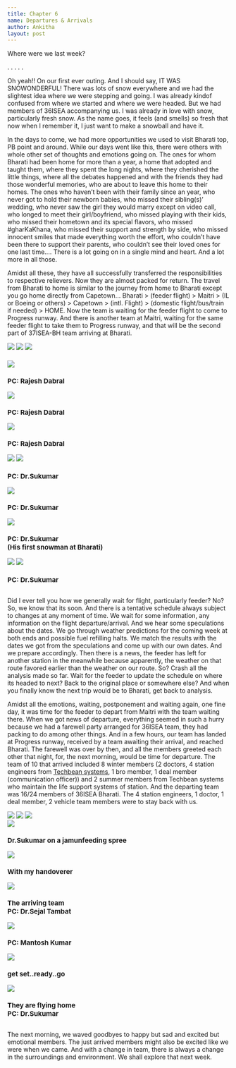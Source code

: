 ```yaml
---
title: Chapter 6
name: Departures & Arrivals
author: Ankitha
layout: post
---
```


<p>Where were we last week? <br>

. . . . .<br>

Oh yeah!! On our first ever outing. And I should say, IT WAS SNOWONDERFUL! There was lots of snow everywhere and we had the slightest idea where we were stepping and going. I was already kindof confused from where we started and where we were headed. But we had members of 36ISEA accompanying us. I was already in love with snow, particularly fresh snow. As the name goes, it feels (and smells) so fresh that now when I remember it, I just want to make a snowball and have it.</p>  

<p>In the days to come, we had more opportunities we used to visit Bharati top, PB point and around. While our days went like this, there were others with whole other set of thoughts and emotions going on. The ones for whom Bharati had been home for more than a year, a home that adopted and taught them, where they spent the long nights, where they cherished the little things, where all the debates happened and with the friends they had those wonderful memories, who are about to leave this home to their homes. The ones who haven’t been with their family since an year, who never got to hold their newborn babies, who missed their sibling(s)’ wedding, who never saw the girl they would marry except on video call, who longed to meet their girl/boyfriend, who missed playing with their kids, who missed their hometown and its special flavors, who missed #gharKaKhana, who missed their support and strength by side, who missed innocent smiles that made everything worth the effort, who couldn’t have been there to support their parents, who couldn’t see their loved ones for one last time.... There is a lot going on in a single mind and heart. And a lot more in all those.</p>  

<p>Amidst all these, they have all successfully transferred the responsibilities to respective relievers. Now they are almost packed for return. The travel from Bharati to home is similar to the journey from home to Bharati except you go home directly from Capetown... Bharati > (feeder flight) > Maitri > (IL or Boeing or others) > Capetown > (intl. Flight) > (domestic flight/bus/train if needed) > HOME. Now the team is waiting for the feeder flight to come to Progress runway. And there is another team at Maitri, waiting for the same feeder flight to take them to Progress runway, and that will be the second part of 37ISEA-BH team arriving at Bharati.</p>  
<div class="row"> 
  <div class="column">
    <img src="https://raw.githubusercontent.com/ankithanrsc/ankithanrsc.github.io/master/assets/images/ch6/boardfromsea.JPG">
<!--      <h3 style="font-size:15px;"></h3>-->
    <img src="https://raw.githubusercontent.com/ankithanrsc/ankithanrsc.github.io/master/assets/images/ch6/direct1.JPG">
<!--      <h3 style="font-size:15px;"></h3>-->
    <img src="https://raw.githubusercontent.com/ankithanrsc/ankithanrsc.github.io/master/assets/images/ch6/direct2hyd.JPG">
      <h3 style="font-size:15px;"></h3>
  </div>
  <div class="column">
    <img src="https://raw.githubusercontent.com/ankithanrsc/ankithanrsc.github.io/master/assets/images/ch6/agboard.JPG">
      <h3 style="font-size:15px;">PC: Rajesh Dabral</h3>
    <img src="https://raw.githubusercontent.com/ankithanrsc/ankithanrsc.github.io/master/assets/images/ch6/agteam1.JPG">
      <h3 style="font-size:15px;">PC: Rajesh Dabral</h3>
    <img src="https://raw.githubusercontent.com/ankithanrsc/ankithanrsc.github.io/master/assets/images/ch6/agsnow.JPG">
      <h3 style="font-size:15px;">PC: Rajesh Dabral</h3>
  </div> 
  <div class="column">
    <img src="https://raw.githubusercontent.com/ankithanrsc/ankithanrsc.github.io/master/assets/images/ch6/agcontsnow.JPG">
    <img src="https://raw.githubusercontent.com/ankithanrsc/ankithanrsc.github.io/master/assets/images/ch6/snowrock1.JPG">
      <h3 style="font-size:15px;">PC: Dr.Sukumar</h3>
    <img src="https://raw.githubusercontent.com/ankithanrsc/ankithanrsc.github.io/master/assets/images/ch6/snowrock2.JPG">
      <h3 style="font-size:15px;">PC: Dr.Sukumar</h3>
  </div>
  <div class="column">
    <img src="https://raw.githubusercontent.com/ankithanrsc/ankithanrsc.github.io/master/assets/images/ch6/snowmansuku.JPG">
      <h3 style="font-size:15px;">PC: Dr.Sukumar<br>(His first snowman at Bharati)</h3>
    <img src="https://raw.githubusercontent.com/ankithanrsc/ankithanrsc.github.io/master/assets/images/ch6/snowy.JPG">
<!--      <h3 style="font-size:15px;"></h3>-->
    <img src="https://raw.githubusercontent.com/ankithanrsc/ankithanrsc.github.io/master/assets/images/ch6/stairs.JPG">
      <h3 style="font-size:15px;">PC: Dr.Sukumar</h3>
    </div>
</div>

<p>Did I ever tell you how we generally wait for flight, particularly feeder? No? So, we know that its soon. And there is a tentative schedule always subject to changes at any moment of time. We wait for some information, any information on the flight departure/arrival. And we hear some speculations about the dates. We go through weather predictions for the coming week at both ends and possible fuel refilling halts. We match the results with the dates we got from the speculations and come up with our own dates. And we prepare accordingly. Then there is a news, the feeder has left for another station in the meanwhile because apparently, the weather on that route favored earlier than the weather on our route. So? Crash all the analysis made so far. Wait for the feeder to update the schedule on where its headed to next? Back to the original place or somewhere else? And when you finally know the next trip would be to Bharati, get back to analysis.</p> 

<p>Amidst all the emotions, waiting, postponement and waiting again, one fine day, it was time for the feeder to depart from Maitri with the team waiting there. When we got news of departure, everything seemed in such a hurry because we had a farewell party arranged for 36ISEA team, they had packing to do among other things. And in a few hours, our team has landed at Progress runway, received by a team awaiting their arrival, and reached Bharati. The farewell was over by then, and all the members greeted each other that night, for, the next morning, would be time for departure. The team of 10 that arrived included 8 winter members (2 doctors, 4 station engineers from <a href="http://techbeansystems.com/">Techbean systems</a>, 1 bro member, 1 deal member (communication officer)) and 2 summer members from Techbean systems who maintain the life support systems of station. And the departing team was 16/24 members of 36ISEA Bharati. The 4 station engineers, 1 doctor, 1 deal member, 2 vehicle team members were to stay back with us.</p> 

<div class="row"> 
  <div class="column">
    <img src="https://raw.githubusercontent.com/ankithanrsc/ankithanrsc.github.io/master/assets/images/ch6/pan1.JPG">
<!--      <h3 style="font-size:15px;"></h3>-->
    <img src="https://raw.githubusercontent.com/ankithanrsc/ankithanrsc.github.io/master/assets/images/ch6/pan2.JPG">
<!--      <h3 style="font-size:15px;"></h3>-->
    <img src="https://raw.githubusercontent.com/ankithanrsc/ankithanrsc.github.io/master/assets/images/ch6/bhview.JPG">
<!--      <h3 style="font-size:15px;"></h3>-->
  </div>
  <div class="column">
    <img src="https://raw.githubusercontent.com/ankithanrsc/ankithanrsc.github.io/master/assets/images/ch6/jamunfeeding.JPG">
      <h3 style="font-size:15px;">Dr.Sukumar on a jamunfeeding spree</h3>
    <img src="https://raw.githubusercontent.com/ankithanrsc/ankithanrsc.github.io/master/assets/images/ch6/memam.JPG">
      <h3 style="font-size:15px;">With my handoverer</h3>
  </div> 
  <div class="column">
    <img src="https://raw.githubusercontent.com/ankithanrsc/ankithanrsc.github.io/master/assets/images/ch6/arrival2mam.jpeg">
      <h3 style="font-size:15px;">The arriving team<br>PC: Dr.Sejal Tambat</h3>
    <img src="https://raw.githubusercontent.com/ankithanrsc/ankithanrsc.github.io/master/assets/images/ch6/arrival3mam.jpeg">
      <h3 style="font-size:15px;">PC: Mantosh Kumar</h3>
  </div>
  <div class="column">
    <img src="https://raw.githubusercontent.com/ankithanrsc/ankithanrsc.github.io/master/assets/images/ch6/byebye.JPG">
      <h3 style="font-size:15px;">get set..ready..go</h3>
    <img src="https://raw.githubusercontent.com/ankithanrsc/ankithanrsc.github.io/master/assets/images/ch6/byebyesuku.JPG">
      <h3 style="font-size:15px;">They are flying home<br>PC: Dr.Sukumar</h3>
  </div>
</div>

<p>The next morning, we waved goodbyes to happy but sad and excited but emotional members. The just arrived members might also be excited like we were when we came. And with a change in team, there is always a change in the surroundings and environment. We shall explore that next week. </p>